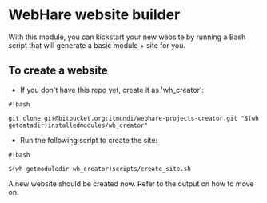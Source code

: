 # WebHare website builder

With this module, you can kickstart your new website by running a Bash script that will generate a basic module + site for you.

## To create a website

* If you don't have this repo yet, create it as 'wh_creator':

```
#!bash

git clone git@bitbucket.org:itmundi/webhare-projects-creator.git "$(wh getdatadir)installedmodules/wh_creator"

```

* Run the following script to create the site:


```
#!bash

$(wh getmoduledir wh_creator)scripts/create_site.sh

```

A new website should be created now. Refer to the output on how to move on.